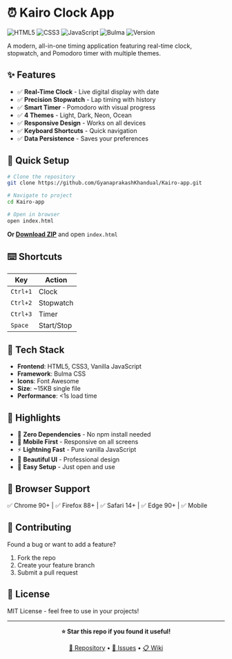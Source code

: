 # ⏰ Kairo Clock App

![HTML5](https://img.shields.io/badge/HTML5-E34F26?style=flat-square&logo=html5&logoColor=white)
![CSS3](https://img.shields.io/badge/CSS3-1572B6?style=flat-square&logo=css3&logoColor=white)
![JavaScript](https://img.shields.io/badge/JavaScript-F7DF1E?style=flat-square&logo=javascript&logoColor=black)
![Bulma](https://img.shields.io/badge/Bulma-00D1B2?style=flat-square&logo=bulma&logoColor=white)
![Version](https://img.shields.io/badge/Version-1.0.0-blue?style=flat-square)

A modern, all-in-one timing application featuring real-time clock, stopwatch, and Pomodoro timer with multiple themes.

## ✨ Features

- ✅ **Real-Time Clock** - Live digital display with date
- ✅ **Precision Stopwatch** - Lap timing with history
- ✅ **Smart Timer** - Pomodoro with visual progress
- ✅ **4 Themes** - Light, Dark, Neon, Ocean
- ✅ **Responsive Design** - Works on all devices
- ✅ **Keyboard Shortcuts** - Quick navigation
- ✅ **Data Persistence** - Saves your preferences

## 🚀 Quick Setup

```bash
# Clone the repository
git clone https://github.com/GyanaprakashKhandual/Kairo-app.git

# Navigate to project
cd Kairo-app

# Open in browser
open index.html
```

**Or [Download ZIP](https://github.com/GyanaprakashKhandual/Kairo-app/archive/main.zip)** and open `index.html`

## ⌨️ Shortcuts

| Key | Action |
|-----|--------|
| `Ctrl+1` | Clock |
| `Ctrl+2` | Stopwatch |
| `Ctrl+3` | Timer |
| `Space` | Start/Stop |

## 🎯 Tech Stack

- **Frontend**: HTML5, CSS3, Vanilla JavaScript
- **Framework**: Bulma CSS
- **Icons**: Font Awesome
- **Size**: ~15KB single file
- **Performance**: <1s load time

## 🌟 Highlights

- 🚫 **Zero Dependencies** - No npm install needed
- 📱 **Mobile First** - Responsive on all screens  
- ⚡ **Lightning Fast** - Pure vanilla JavaScript
- 🎨 **Beautiful UI** - Professional design
- 🔧 **Easy Setup** - Just open and use

## 📱 Browser Support

✅ Chrome 90+ | ✅ Firefox 88+ | ✅ Safari 14+ | ✅ Edge 90+ | ✅ Mobile

## 🤝 Contributing

Found a bug or want to add a feature? 

1. Fork the repo
2. Create your feature branch
3. Submit a pull request

## 📄 License

MIT License - feel free to use in your projects!

---

<div align="center">

**⭐ Star this repo if you found it useful!**

[🔗 Repository](https://github.com/GyanaprakashKhandual/Kairo-app.git) • [🐛 Issues](https://github.com/GyanaprakashKhandual/Kairo-app/issues) • [📋 Wiki](https://github.com/GyanaprakashKhandual/Kairo-app/wiki)

</div>